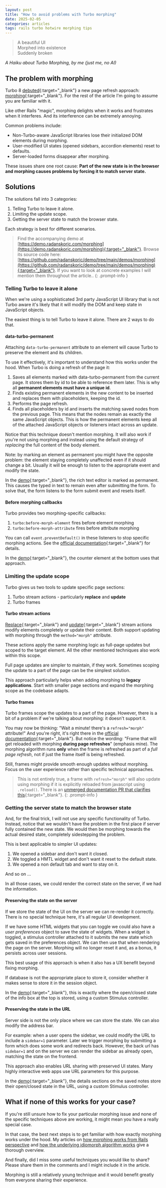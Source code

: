 ```yaml
---
layout: post
title: "How to avoid problems with Turbo morphing"
date: 2025-02-05
categories: articles
tags: rails turbo hotwire morphing tips
---
```


> A beautiful UI \
> Morphed into existence \
> Suddenly broken

*A Haiku about Turbo Morphing, by me (just me, no AI)*

## The problem with morphing

Turbo 8 [debuted](https://dev.37signals.com/a-happier-happy-path-in-turbo-with-morphing/){:target="_blank"} a new page refresh approach: [morphing](https://turbo.hotwired.dev/handbook/page_refreshes){:target="_blank"}. For the rest of the article I'm going to assume you are familiar with it.

Like other Rails "magic", morphing delights when it works and frustrates when it interferes. And its interference can be extremely annoying.

Common problems include:
- Non-Turbo-aware JavaScript libraries lose their initialized DOM elements during morphing.
- User-modified UI states (opened sidebars, accordion elements) reset to defaults.
- Server-loaded forms disappear after morphing.

These issues share one root cause: **Part of the new state is in the browser and morphing causes problems by forcing it to match server state.**

## Solutions

The solutions fall into 3 categories:
1. Telling Turbo to leave it alone.
2. Limiting the update scope.
3. Getting the server state to match the browser state.

Each strategy is best for different scenarios.

>Find the accompanying demo at [https://demo.radanskoric.com/morphing](https://demo.radanskoric.com/morphing){:target="_blank"}. Browse its source code here: [https://github.com/radanskoric/demo/tree/main/demos/morphing](https://github.com/radanskoric/demo/tree/main/demos/morphing){:target="_blank"}. If you want to look at concrete examples I will mention them throughout the article..
{: .prompt-info }

### Telling Turbo to leave it alone

When we're using a sophisticated 3rd party JavaScript UI library that is not Turbo aware it's likely that it will modify the DOM and keep state in JavaScript objects.

The easiest thing is to tell Turbo to leave it alone. There are 2 ways to do that.

#### data-turbo-permanent

Attaching `data-turbo-permanent` attribute to an element will cause Turbo to preserve the element and its children.

To use it effectively, it's important to understand how this works under the hood. When Turbo is doing a refresh of the page it:
1. Saves all elements marked with data-turbo-permanent from the current page. It stores them by id to be able to reference them later. This is why all **permanent elements must have a unique id**.
2. Finds existing permanent elements in the new content to be inserted and replaces them with placeholders, keeping the id.
3. Performs the page refresh.
4. Finds all placeholders by id and inserts the matching saved nodes from the previous page. This means that the nodes remain as exactly the same JavaScript objects. This is how the permanent elements keep all of the attached JavaScript objects or listeners intact across an update.

Notice that this technique doesn't mention morphing. It will also work if you're not using morphing and instead using the default strategy of *replacing* the full content of the body element.

Note: by marking an element as permanent you might have the opposite problem: the element staying completely unaffected even if it should change a bit. Usually it will be enough to listen to the appropriate event and modify the state.

In the [demo](https://demo.radanskoric.com/morphing){:target="_blank"}, the rich text editor is marked as permanent. This causes the typed in text to remain even after submitting the form. To solve that, the form listens to the form submit event and resets itself.

#### Before morphing callbacks

Turbo provides two morphing-specific callbacks:
1. `turbo:before-morph-element` fires before element morphing
2. `turbo:before-morph-attribute` fires before attribute morphing

You can call `event.preventDefault()` in these listeners to stop specific morphing actions. See the [official documentation](https://turbo.hotwired.dev/reference/events#page-refreshes){:target="_blank"} for details.

In the [demo](https://demo.radanskoric.com/morphing){:target="_blank"}, the counter element at the bottom uses that approach.

### Limiting the update scope

Turbo gives us two tools to update specific page sections:
1. Turbo stream actions - particularly **replace** and **update**
2. Turbo frames

#### Turbo stream actions

[Replace](https://turbo.hotwired.dev/reference/streams#replace){:target="_blank"} and [update](https://turbo.hotwired.dev/reference/streams#update){:target="_blank"} stream actions modify elements completely or update their content. Both support updating with morphing through the `method="morph"` attribute.

These actions apply the same morphing logic as full-page updates but scoped to the target element. All the other  mentioned techniques also work within this scope.

Full page updates are simpler to maintain, if they work. Sometimes scoping the update to a part of the page can be the simplest solution.

This approach particularly helps when adding morphing to **legacy applications**. Start with smaller page sections and expand the morphing scope as the codebase adapts.

#### Turbo frames

Turbo frames scope the updates to a part of the page. However, there is a bit of a problem if we're talking about morphing: it doesn't support it.

You may now be thinking: "Wait a minute! there's a `refresh="morph"` attribute!" And you're right, it's right there in the [official documentation](https://turbo.hotwired.dev/reference/frames#frame-that-will-get-reloaded-with-morphing-during-page-refreshes){:target="_blank"}. But notice the wording: "Frame that will get reloaded with morphing **during page refreshes**" (emphasis mine). The morphing algorithm runs **only** when the frame is refreshed as part of a *full page refresh*, not if just the frame itself is being refreshed.

Still, frames might provide smooth enough updates without morphing. Focus on the user experience rather than specific technical approaches.

> This is not entirely true, a frame with `refresh="morph"` will also update using morphing if it is explicitly reloaded from javascript using `.reload()`. There is an [unmerged documentation PR that clarifies this](https://github.com/hotwired/turbo-site/pull/170){:target="_blank"}.
{: .prompt-info }

### Getting the server state to match the browser state

And, for the final trick, I will not use any specific functionality of Turbo. Instead, notice that we wouldn't have the problem in the first place if server fully contained the new state. We would then be morphing towards the actual desired state, completely sidestepping the problem.

This is best applicable to simpler UI updates:
1. We opened a sidebar and don't want it closed.
2. We toggled a HMTL widget and don't want it reset to the default state.
3. We opened a non default tab and want to stay on it.

And so on ...

In all those cases, we could render the correct state on the server, if we had the information.

#### Preserving the state on the server

If we store the state of the UI on the server we can re-render it correctly. There is no special technique here, it's all regular UI development.

If we have some HTML widgets that you can toggle we could also have a *user preferences* object to save the state of widgets. When a widget is toggled, a stimulus controller attached to it submits the new state which gets saved in the preferences object. We can then use that when rendering the page on the server. Morphing will no longer reset it and, as a bonus, it persists across user sessions.

This best usage of this approach is when it also has a UX benefit beyond fixing morphing.

If database is not the appropriate place to store it, consider whether it makes sense to store it in the session object.

In the [demo](https://demo.radanskoric.com/morphing){:target="_blank"}, this is exactly where the open/closed state of the info box at the top is stored, using a custom Stimulus controller.

#### Preserving the state in the URL

Server side is not the only place where we can store the state. We can also modify the address bar.

For example: when a user opens the sidebar, we could modify the URL to include a `sidebar=1` parameter. Later we trigger morphing by submitting a form which does some work and redirects back. However, the back url has `sidebar=1` and on the server we can render the sidebar as already open, matching the state on the frontend.

This approach also enables URL sharing with preserved UI states. Many highly interactive web apps use URL parameters for this purpose.

In the [demo](https://demo.radanskoric.com/morphing){:target="_blank"}, the details sections on the saved notes store their open/closed state in the URL, using a custom Stimulus controller.

## What if none of this works for your case?

If you're still unsure how to fix your particular morphing issue and none of the specific techniques above are working, it might mean you have a really special case.

In that case, the best next steps is to get familiar with how exactly morphing works under the hood. My articles on [how morphing works from Rails perspective](/articles/turbo-morphing-deep-dive) and [how the underlying idiomorph algorithm works](/articles/turbo-morphing-deep-dive-idiomorph) give a thorough overview.

And finally, did I miss some useful techniques you would like to share? Please share them in the comments and I might include it in the article.

Morphing is still a relatively young technique and it would benefit greatly from everyone sharing their experience.
